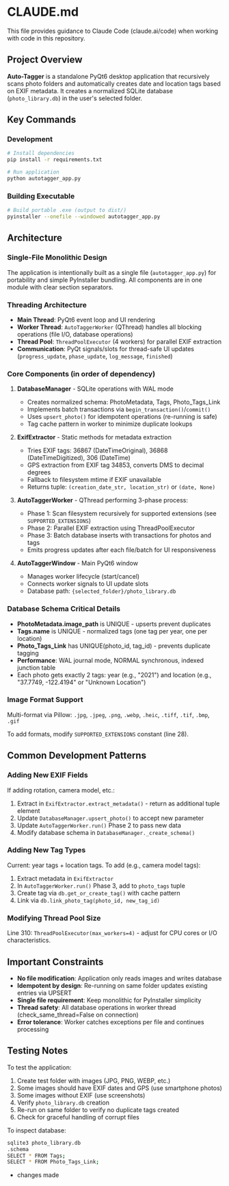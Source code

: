 # CLAUDE.md

This file provides guidance to Claude Code (claude.ai/code) when working with code in this repository.

## Project Overview

**Auto-Tagger** is a standalone PyQt6 desktop application that recursively scans photo folders and automatically creates date and location tags based on EXIF metadata. It creates a normalized SQLite database (`photo_library.db`) in the user's selected folder.

## Key Commands

### Development
```bash
# Install dependencies
pip install -r requirements.txt

# Run application
python autotagger_app.py
```

### Building Executable
```bash
# Build portable .exe (output to dist/)
pyinstaller --onefile --windowed autotagger_app.py
```

## Architecture

### Single-File Monolithic Design
The application is intentionally built as a single file (`autotagger_app.py`) for portability and simple PyInstaller bundling. All components are in one module with clear section separators.

### Threading Architecture
- **Main Thread**: PyQt6 event loop and UI rendering
- **Worker Thread**: `AutoTaggerWorker` (QThread) handles all blocking operations (file I/O, database operations)
- **Thread Pool**: `ThreadPoolExecutor` (4 workers) for parallel EXIF extraction
- **Communication**: PyQt signals/slots for thread-safe UI updates (`progress_update`, `phase_update`, `log_message`, `finished`)

### Core Components (in order of dependency)

1. **DatabaseManager** - SQLite operations with WAL mode
   - Creates normalized schema: PhotoMetadata, Tags, Photo_Tags_Link
   - Implements batch transactions via `begin_transaction()`/`commit()`
   - Uses `upsert_photo()` for idempotent operations (re-running is safe)
   - Tag cache pattern in worker to minimize duplicate lookups

2. **ExifExtractor** - Static methods for metadata extraction
   - Tries EXIF tags: 36867 (DateTimeOriginal), 36868 (DateTimeDigitized), 306 (DateTime)
   - GPS extraction from EXIF tag 34853, converts DMS to decimal degrees
   - Fallback to filesystem mtime if EXIF unavailable
   - Returns tuple: `(creation_date_str, location_str)` or `(date, None)`

3. **AutoTaggerWorker** - QThread performing 3-phase process:
   - Phase 1: Scan filesystem recursively for supported extensions (see `SUPPORTED_EXTENSIONS`)
   - Phase 2: Parallel EXIF extraction using ThreadPoolExecutor
   - Phase 3: Batch database inserts with transactions for photos and tags
   - Emits progress updates after each file/batch for UI responsiveness

4. **AutoTaggerWindow** - Main PyQt6 window
   - Manages worker lifecycle (start/cancel)
   - Connects worker signals to UI update slots
   - Database path: `{selected_folder}/photo_library.db`

### Database Schema Critical Details

- **PhotoMetadata.image_path** is UNIQUE - upserts prevent duplicates
- **Tags.name** is UNIQUE - normalized tags (one tag per year, one per location)
- **Photo_Tags_Link** has UNIQUE(photo_id, tag_id) - prevents duplicate tagging
- **Performance**: WAL journal mode, NORMAL synchronous, indexed junction table
- Each photo gets exactly 2 tags: year (e.g., "2021") and location (e.g., "37.7749, -122.4194" or "Unknown Location")

### Image Format Support

Multi-format via Pillow: `.jpg`, `.jpeg`, `.png`, `.webp`, `.heic`, `.tiff`, `.tif`, `.bmp`, `.gif`

To add formats, modify `SUPPORTED_EXTENSIONS` constant (line 28).

## Common Development Patterns

### Adding New EXIF Fields
If adding rotation, camera model, etc.:
1. Extract in `ExifExtractor.extract_metadata()` - return as additional tuple element
2. Update `DatabaseManager.upsert_photo()` to accept new parameter
3. Update `AutoTaggerWorker.run()` Phase 2 to pass new data
4. Modify database schema in `DatabaseManager._create_schema()`

### Adding New Tag Types
Current: year tags + location tags. To add (e.g., camera model tags):
1. Extract metadata in `ExifExtractor`
2. In `AutoTaggerWorker.run()` Phase 3, add to `photo_tags` tuple
3. Create tag via `db.get_or_create_tag()` with cache pattern
4. Link via `db.link_photo_tag(photo_id, new_tag_id)`

### Modifying Thread Pool Size
Line 310: `ThreadPoolExecutor(max_workers=4)` - adjust for CPU cores or I/O characteristics.

## Important Constraints

- **No file modification**: Application only reads images and writes database
- **Idempotent by design**: Re-running on same folder updates existing entries via UPSERT
- **Single file requirement**: Keep monolithic for PyInstaller simplicity
- **Thread safety**: All database operations in worker thread (check_same_thread=False on connection)
- **Error tolerance**: Worker catches exceptions per file and continues processing

## Testing Notes

To test the application:
1. Create test folder with images (JPG, PNG, WEBP, etc.)
2. Some images should have EXIF dates and GPS (use smartphone photos)
3. Some images without EXIF (use screenshots)
4. Verify `photo_library.db` creation
5. Re-run on same folder to verify no duplicate tags created
6. Check for graceful handling of corrupt files

To inspect database:
```bash
sqlite3 photo_library.db
.schema
SELECT * FROM Tags;
SELECT * FROM Photo_Tags_Link;
```
- changes made